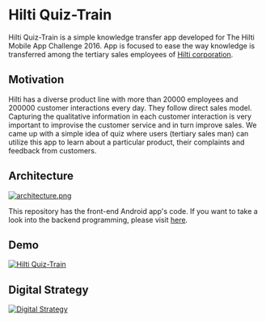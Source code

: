 
Hilti Quiz-Train
================

 Hilti Quiz-Train is a simple knowledge transfer app developed for The Hilti Mobile App Challenge 2016. App is focused to ease the way knowledge is transferred among the tertiary sales employees of [Hilti corporation](https://en.wikipedia.org/wiki/Hilti).

## Motivation
  Hilti has a diverse product line with more than 20000 employees and 200000 customer interactions every day. They follow direct sales model. Capturing the qualitative information in each customer interaction is very important to improvise the customer service and in turn improve sales. We came up with a simple idea of quiz where users (tertiary sales man) can utilize this app to learn about a particular product, their complaints and  feedback from customers. 

## Architecture
  [![architecture.png](https://s23.postimg.org/m67h7huq3/architecture.png)](https://postimg.org/image/keeiclbd3/)


 This repository has the front-end Android app's code. If you want to take a look into the backend programming, please visit [here](https://github.com/karthikBalasubramanian/HiltiQuizApi).


## Demo

[![Hilti Quiz-Train](https://i.ytimg.com/vi/f02qvCwok18/1.jpg)](https://youtu.be/f02qvCwok18 "Hilti Quiz-Train")

## Digital Strategy

[![Digital Strategy](https://i.ytimg.com/vi/6BrfyR0hg7M/3.jpg)](https://youtu.be/6BrfyR0hg7M "Digital Strategy")




 






